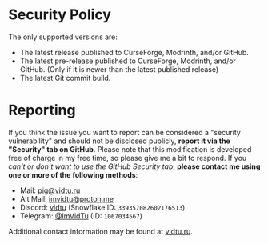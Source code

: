 # Security Policy

The only supported versions are:

- The latest release published to CurseForge, Modrinth, and/or GitHub.
- The latest pre-release published to CurseForge, Modrinth, and/or GitHub.
  (Only if it is newer than the latest published release)
- The latest Git commit build.

# Reporting

If you think the issue you want to report can be considered a "security
vulnerability" and should not be disclosed publicly, **report it via the
"Security" tab on GitHub**. Please note that this modification is developed free
of charge in my free time, so please give me a bit to respond. If you *can't or
don't want to use the GitHub Security tab*, __please contact me using one or
more of the following methods__:

- Mail: [pig@vidtu.ru](mailto:pig@vidtu.ru)
- Alt Mail: [imvidtu@proton.me](mailto:imvidtu@proton.me)
- Discord: [vidtu](https://discord.com/users/339357082602176513)
  (Snowflake ID: `339357082602176513`)
- Telegram: [@ImVidTu](https://t.me/ImVidTu) (ID: `1067034567`)

Additional contact information may be found at [vidtu.ru](https://vidtu.ru).
